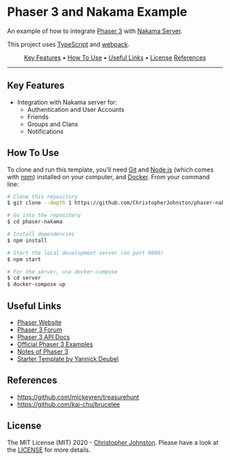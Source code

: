 # Phaser 3 and Nakama Example

An example of how to integrate <a href="https://phaser.io/" target="_blank" >Phaser 3</a> with <a href="https://heroiclabs.com" target="_blank">Nakama Server</a>.

This project uses <a href="https://www.typescriptlang.org/index.html" target="_blank" >TypeScript</a> and <a href="https://webpack.js.org/" target="_blank" >webpack</a>.

<p align="center">
  <a href="#key-features">Key Features</a> •
  <a href="#how-to-use">How To Use</a> •
  <a href="#useful-links">Useful Links</a> •
  <a href="#license">License</a>
  <a href="#references">References</a>
</p>

---

## Key Features

- Integration with Nakama server for:
  - Authentication and User Accounts
  - Friends
  - Groups and Clans
  - Notifications

## How To Use

To clone and run this template, you'll need [Git](https://git-scm.com) and [Node.js](https://nodejs.org/en/download/) (which comes with [npm](http://npmjs.com)) installed on your computer, and [Docker](https://docker.com). From your command line:

```bash
# Clone this repository
$ git clone --depth 1 https://github.com/ChristopherJohnston/phaser-nakama.git phaser-nakama

# Go into the repository
$ cd phaser-nakama

# Install dependencies
$ npm install

# Start the local development server (on port 8080)
$ npm start

# For the server, use docker-compose
$ cd server
$ docker-compose up
```

## Useful Links

- [Phaser Website](https://phaser.io/)
- [Phaser 3 Forum](https://phaser.discourse.group/)
- [Phaser 3 API Docs](https://photonstorm.github.io/phaser3-docs/)
- [Official Phaser 3 Examples](http://labs.phaser.io/)
- [Notes of Phaser 3](https://rexrainbow.github.io/phaser3-rex-notes/docs/site/index.html)
- [Starter Template by Yannick Deubel](https://github.com/yandeu/phaser-project-template)

## References

 - https://github.com/mickeyren/treasurehunt
 - https://github.com/kai-chu/brucelee
 
## License

The MIT License (MIT) 2020 - [Christopher Johnston](https://github.com/ChristopherJohnston). Please have a look at the [LICENSE](LICENSE) for more details.
